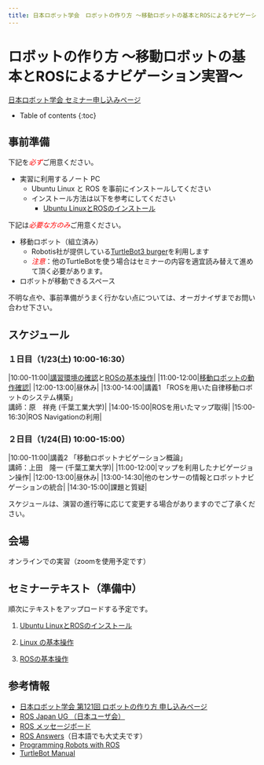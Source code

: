 ```yaml
---
title: 日本ロボット学会　ロボットの作り方 ～移動ロボットの基本とROSによるナビゲーション実習～
---
```


# ロボットの作り方 ～移動ロボットの基本とROSによるナビゲーション実習～

[日本ロボット学会 セミナー申し込みページ](https://www.rsj.or.jp/event/seminar/news/2020/s131.html)

- Table of contents
{:toc}

## 事前準備

下記を<span style="color:red">*必ず*</span>ご用意ください。

- 実習に利用するノート PC
  - Ubuntu Linux と ROS を事前にインストールしてください
  - インストール方法は以下を参考にしてください
    - [Ubuntu LinuxとROSのインストール](linux_and_ros_install.html)

下記は<span style="color:red">*必要な方のみ*</span>ご用意ください。

- 移動ロボット（組立済み）
  - Robotis社が提供している[TurtleBot3 burger](https://emanual.robotis.com/docs/en/platform/turtlebot3/overview/)を利用します
  - <span style="color:red">_注意_</span>：他のTurtleBotを使う場合はセミナーの内容を適宜読み替えて進めて頂く必要があります。
- ロボットが移動できるスペース

不明な点や、事前準備がうまく行かない点については、オーガナイザまでお問い合わせ下さい。

## スケジュール

### １日目（1/23(土) 10:00-16:30）

|10:00-11:00|[講習環境の確認](linux_basics.html)と[ROSの基本操作](ros_basics.html)|
|11:00-12:00|[移動ロボットの動作確認](turtlebot-basics.html)|
|12:00-13:00|昼休み|
|13:00-14:00|講義1 「ROSを用いた自律移動ロボットのシステム構築」<br>講師：原　祥尭 (千葉工業大学)|
|14:00-15:00|ROSを用いたマップ取得|
|15:00-16:30|ROS Navigationの利用|

### ２日目（1/24(日) 10:00-15:00）

|10:00-11:00|講義2 「移動ロボットナビゲーション概論」<br>講師：上田　隆一 (千葉工業大学)|
|11:00-12:00|マップを利用したナビゲージョン操作|
|12:00-13:00|昼休み|
|13:00-14:30|他のセンサーの情報とロボットナビゲーションの統合|
|14:30-15:00|課題と質疑|

スケジュールは、演習の進行等に応じて変更する場合がありますのでご了承ください。

## 会場

オンラインでの実習（zoomを使用予定です）


## セミナーテキスト（準備中）
順次にテキストをアップロードする予定です。

1. [Ubuntu LinuxとROSのインストール](linux_and_ros_install.html)

1. [Linux の基本操作](linux_basics.html)

1. [ROSの基本操作](ros_basics.html)


## 参考情報

- [日本ロボット学会 第121回 ロボットの作り方 申し込みページ](https://www.rsj.or.jp/event/seminar/news/2020/s131.html)
- [ROS Japan UG （日本ユーザ会）](https://rosjp.connpass.com/)
- [ROS メッセージボード](https://discourse.ros.org/)
- [ROS Answers](http://answers.ros.org/)（日本語でも大丈夫です）
- [Programming Robots with ROS](http://shop.oreilly.com/product/0636920024736.do)
- [TurtleBot Manual](https://emanual.robotis.com/docs/en/platform/turtlebot3/overview/)